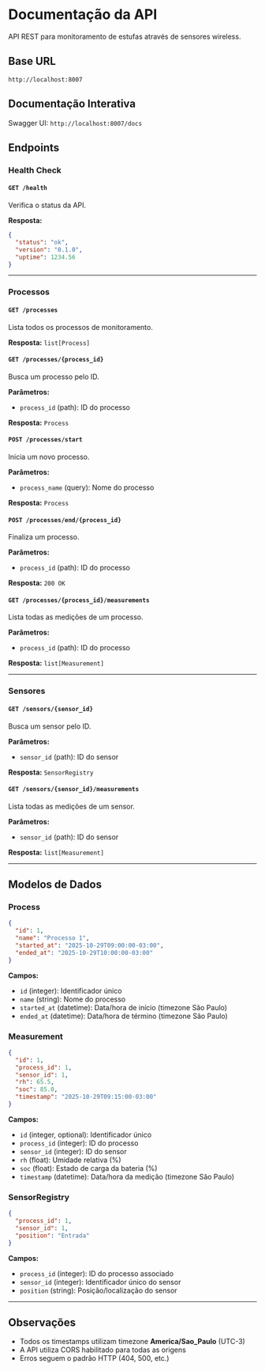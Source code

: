 # Documentação da API

API REST para monitoramento de estufas através de sensores wireless.

## Base URL

```
http://localhost:8007
```

## Documentação Interativa

Swagger UI: `http://localhost:8007/docs`  

## Endpoints

### Health Check

#### `GET /health`
Verifica o status da API.

**Resposta:**
```json
{
  "status": "ok",
  "version": "0.1.0",
  "uptime": 1234.56
}
```

---

### Processos

#### `GET /processes`
Lista todos os processos de monitoramento.

**Resposta:** `list[Process]`

#### `GET /processes/{process_id}`
Busca um processo pelo ID.

**Parâmetros:**
- `process_id` (path): ID do processo

**Resposta:** `Process`

#### `POST /processes/start`
Inicia um novo processo.

**Parâmetros:**
- `process_name` (query): Nome do processo

**Resposta:** `Process`

#### `POST /processes/end/{process_id}`
Finaliza um processo.

**Parâmetros:**
- `process_id` (path): ID do processo

**Resposta:** `200 OK`

#### `GET /processes/{process_id}/measurements`
Lista todas as medições de um processo.

**Parâmetros:**
- `process_id` (path): ID do processo

**Resposta:** `list[Measurement]`

---

### Sensores

#### `GET /sensors/{sensor_id}`
Busca um sensor pelo ID.

**Parâmetros:**
- `sensor_id` (path): ID do sensor

**Resposta:** `SensorRegistry`

#### `GET /sensors/{sensor_id}/measurements`
Lista todas as medições de um sensor.

**Parâmetros:**
- `sensor_id` (path): ID do sensor

**Resposta:** `list[Measurement]`

---

## Modelos de Dados

### Process
```json
{
  "id": 1,
  "name": "Processo 1",
  "started_at": "2025-10-29T09:00:00-03:00",
  "ended_at": "2025-10-29T10:00:00-03:00"
}
```

**Campos:**
- `id` (integer): Identificador único
- `name` (string): Nome do processo
- `started_at` (datetime): Data/hora de início (timezone São Paulo)
- `ended_at` (datetime): Data/hora de término (timezone São Paulo)

### Measurement
```json
{
  "id": 1,
  "process_id": 1,
  "sensor_id": 1,
  "rh": 65.5,
  "soc": 85.0,
  "timestamp": "2025-10-29T09:15:00-03:00"
}
```

**Campos:**
- `id` (integer, optional): Identificador único
- `process_id` (integer): ID do processo
- `sensor_id` (integer): ID do sensor
- `rh` (float): Umidade relativa (%)
- `soc` (float): Estado de carga da bateria (%)
- `timestamp` (datetime): Data/hora da medição (timezone São Paulo)

### SensorRegistry
```json
{
  "process_id": 1,
  "sensor_id": 1,
  "position": "Entrada"
}
```

**Campos:**
- `process_id` (integer): ID do processo associado
- `sensor_id` (integer): Identificador único do sensor
- `position` (string): Posição/localização do sensor

---

## Observações

- Todos os timestamps utilizam timezone **America/Sao_Paulo** (UTC-3)
- A API utiliza CORS habilitado para todas as origens
- Erros seguem o padrão HTTP (404, 500, etc.)

